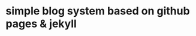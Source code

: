 simple blog system based on github pages & jekyll
=================================================

